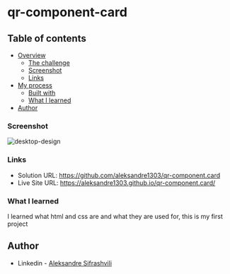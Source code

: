 # qr-component-card


## Table of contents

- [Overview](#overview)
  - [The challenge](#the-challenge)
  - [Screenshot](#screenshot)
  - [Links](#links)
- [My process](#my-process)
  - [Built with](#built-with)
  - [What I learned](#what-i-learned)
- [Author](#author)


### Screenshot

![desktop-design](https://user-images.githubusercontent.com/67371847/215219733-fcbcfbfc-cd68-4a8c-8571-9e9c4c7ce881.jpg)


### Links

- Solution URL: https://github.com/aleksandre1303/qr-component.card
- Live Site URL: https://aleksandre1303.github.io/qr-component.card/


### What I learned

I learned what html and css are and what they are used for, this is my first project


## Author

- Linkedin - [Aleksandre Sifrashvili](https://www.linkedin.com/in/aleksandre-sifrashvili-3673a2214/)
